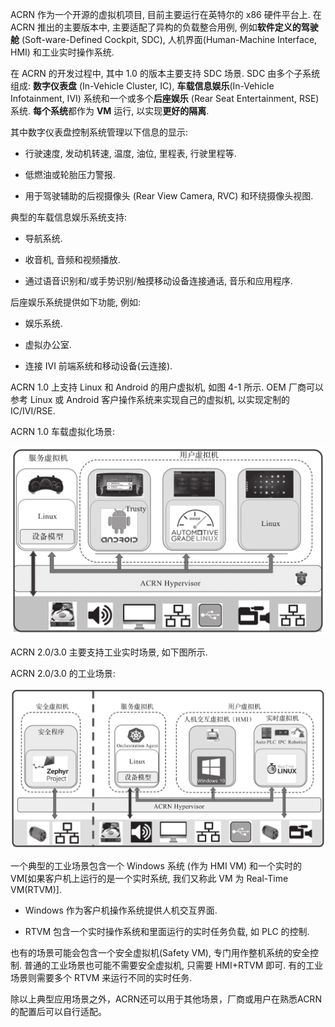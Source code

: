 
ACRN 作为一个开源的虚拟机项目, 目前主要运行在英特尔的 x86 硬件平台上. 在 ACRN 推出的主要版本中, 主要适配了异构的负载整合用例, 例如**软件定义的驾驶舱** (Soft-ware-Defined Cockpit, SDC), 人机界面(Human-Machine Interface, HMI) 和工业实时操作系统.

在 ACRN 的开发过程中, 其中 1.0 的版本主要支持 SDC 场景. SDC 由多个子系统组成: **数字仪表盘** (In-Vehicle Cluster, IC), **车载信息娱乐**(In-Vehicle Infotainment, IVI) 系统和一个或多个**后座娱乐** (Rear Seat Entertainment, RSE) 系统. **每个系统**都作为 **VM** 运行, 以实现**更好的隔离**.

其中数字仪表盘控制系统管理以下信息的显示:

* 行驶速度, 发动机转速, 温度, 油位, 里程表, 行驶里程等.

* 低燃油或轮胎压力警报.

* 用于驾驶辅助的后视摄像头 (Rear View Camera, RVC) 和环绕摄像头视图.

典型的车载信息娱乐系统支持:

* 导航系统.

* 收音机, 音频和视频播放.

* 通过语音识别和/或手势识别/触摸移动设备连接通话, 音乐和应用程序.

后座娱乐系统提供如下功能, 例如:

* 娱乐系统.

* 虚拟办公室.

* 连接 IVI 前端系统和移动设备(云连接)​.

ACRN 1.0 上支持 Linux 和 Android 的用户虚拟机, 如图 4-1 所示. OEM 厂商可以参考 Linux 或 Android 客户操作系统来实现自己的虚拟机, 以实现定制的 IC/IVI/RSE.

ACRN 1.0 车载虚拟化场景:

![2024-10-22-22-59-17.png](./images/2024-10-22-22-59-17.png)

ACRN 2.0/3.0 主要支持工业实时场景, 如下图所示.

ACRN 2.0/3.0 的工业场景:

![2024-10-22-23-11-40.png](./images/2024-10-22-23-11-40.png)

一个典型的工业场景包含一个 Windows 系统 (作为 HMI VM) 和一个实时的 VM[如果客户机上运行的是一个实时系统, 我们又称此 VM 为 Real-Time VM(RTVM)]​.

* Windows 作为客户机操作系统提供人机交互界面.

* RTVM 包含一个实时操作系统和里面运行的实时任务负载, 如 PLC 的控制.

也有的场景可能会包含一个安全虚拟机(Safety VM), 专门用作整机系统的安全控制. 普通的工业场景也可能不需要安全虚拟机, 只需要 HMI+RTVM 即可. 有的工业场景则需要多个 RTVM 来运行不同的实时任务.

除以上典型应用场景之外，ACRN还可以用于其他场景，厂商或用户在熟悉ACRN的配置后可以自行适配。
